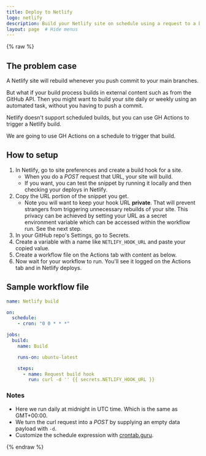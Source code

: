 ```yaml
---
title: Deploy to Netlify
logo: netlify
description: Build your Netlify site on schedule using a request to a build hook
layout: page  # Hide menus
---
```


{% raw %}


## The problem case

A Netlify site will rebuild whenever you push commit to your main branches.

But what if your build process builds in external content such as from the GitHub API. Then you might want to build your site daily or weekly using an automated task, without you having to push a commit.

Netlify doesn't support scheduled builds, but you can use GH Actions to trigger a Netlify build.

We are going to use GH Actions on a schedule to trigger that build.


## How to setup

1. In Netlify, go to site preferences and create a build hook for a site. 
    - When you do a _POST_ request that URL, your site will build. 
   - If you want, you can test the snippet by running it locally and then checking your deploys in Netlify.
1. Copy the URL portion of the snippet you get.
    - Note you will want to keep your hook URL **private**. That will prevent strangers from triggering unnecessary rebuilds of your site. This privacy can be achieved by setting your URL as a secret environment variable which can be accessed within the workflow run. See the next step.
1. In your GitHub repo's Settings, go to Secrets.
1. Create a variable with a name like `NETLIFY_HOOK_URL` and paste your copied value.
1. Create a workflow file on the Actions tab with content as below.
1. Now wait for your workflow to run. You'll see it logged on the Actions tab and in Netlify deploys.


## Sample workflow file

```yaml
name: Netlify build

on:
  schedule:
    - cron: "0 0 * * *"

jobs:
  build:
    name: Build

    runs-on: ubuntu-latest

    steps:
      - name: Request build hook
        run: curl -d '' {{ secrets.NETLIFY_HOOK_URL }}
```

### Notes

- Here we run daily at midnight in UTC time. Which is the same as GMT+00:00.
- We turn the curl request into a _POST_ by supplying an empty data payload with `-d`.
- Customize the schedule expression with [crontab.guru](https://crontab.guru).

{% endraw %}
